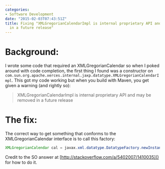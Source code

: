 ```yaml
---
categories:
- Software Development
date: "2015-02-03T07:43:51Z"
title: Fixing "XMLGregorianCalendarImpl is internal proprietary API and may be removed
  in a future release"
---
```

# Background:

I wrote some code that required an XMLGregorianCalendar so when I poked around with code completion, the first thing I found was a constructor on `com.sun.org.apache.xerces.internal.jaxp.datatype.XMLGregorianCalendarImpl`. This got my code working but when you build with Maven, you get given a warning (and rightly so):

> XMLGregorianCalendarImpl is internal proprietary API and may be removed in a future release

# The fix:

The correct way to get something that conforms to the XMLGregorianCalendar interface is to call this factory:
```java
XMLGregorianCalendar cal = javax.xml.datatype.DatatypeFactory.newInstance().newXMLGregorianCalendar();
```

Credit to the SO answer at [http://stackoverflow.com/a/5402007/1410035]() for how to do it.
